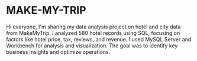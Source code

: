 # MAKE-MY-TRIP
Hi everyone, I'm sharing my data analysis project on hotel and city data from MakeMyTrip. I analyzed 580 hotel records using SQL, focusing on factors like hotel price, tax, reviews, and revenue. I used MySQL Server and Workbench for analysis and visualization. The goal was to identify key business insights and optimize operations. 
